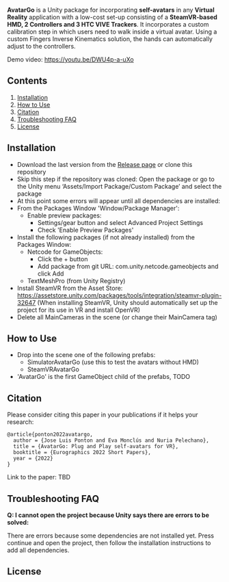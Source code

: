**AvatarGo** is a Unity package for incorporating **self-avatars** in any **Virtual Reality** application with a low-cost set-up consisting of a **SteamVR-based HMD, 2 Controllers and 3 HTC VIVE Trackers**. It incorporates a custom calibration step in which users need to walk inside a virtual avatar. Using a custom Fingers Inverse Kinematics solution, the hands can automatically adjust to the controllers.

Demo video: https://youtu.be/DWU4p-a-uXo

## Contents
1. [Installation](#installation)
2. [How to Use](#how-to-use)
2. [Citation](#citation)
3. [Troubleshooting FAQ](#troubleshooting-faq)
4. [License](#license)

## Installation
- Download the last version from the [Release page](https://github.com/UPC-ViRVIG/AvatarGo/releases) or clone this repository
- Skip this step if the repository was cloned: Open the package or go to the Unity menu ‘Assets/Import Package/Custom Package’ and select the package
- At this point some errors will appear until all dependencies are installed:
- From the Packages Window 'Window/Package Manager':
  - Enable preview packages:
    - Settings/gear button and select Advanced Project Settings
    - Check 'Enable Preview Packages'
- Install the following packages (if not already installed) from the Packages Window:
  - Netcode for GameObjects: 
    - Click the + button
    - Add package from git URL: com.unity.netcode.gameobjects and click Add
  - TextMeshPro (from Unity Registry)
- Install SteamVR from the Asset Store: https://assetstore.unity.com/packages/tools/integration/steamvr-plugin-32647
(When installing SteamVR, Unity should automatically set up the project for its use in VR and install OpenVR)
- Delete all MainCameras in the scene (or change their MainCamera tag)

## How to Use
- Drop into the scene one of the following prefabs:
  - SimulatorAvatarGo (use this to test the avatars without HMD)
  - SteamVRAvatarGo
- 'AvatarGo' is the first GameObject child of the prefabs,  TODO

## Citation
Please consider citing this paper in your publications if it helps your research:
```
@article{ponton2022avatargo,
  author = {Jose Luis Ponton and Eva Monclús and Nuria Pelechano},
  title = {AvatarGo: Plug and Play self-avatars for VR},
  booktitle = {Eurographics 2022 Short Papers},
  year = {2022}
}
```

Link to the paper: TBD

## Troubleshooting FAQ
**Q: I cannot open the project because Unity says there are errors to be solved:**

There are errors because some dependencies are not installed yet. Press continue and open the project, then follow the installation instructions to add all dependencies.

## License
